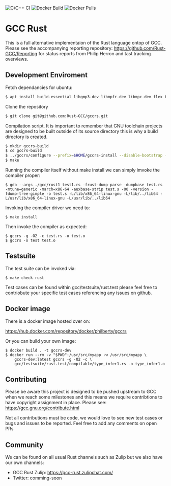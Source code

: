![C/C++ CI](https://github.com/philberty/gccrs/workflows/C/C++%20CI/badge.svg)
![Docker Build](https://img.shields.io/docker/cloud/build/philberty/gccrs)
![Docker Pulls](https://img.shields.io/docker/pulls/philberty/gccrs)
# GCC Rust

This is a full alternative implementaion of the Rust language ontop of GCC.
Please see the accompanying reporting repository: https://github.com/Rust-GCC/Reporting for
status reports from Philip Herron and tast tracking overviews.

## Development Enviroment

Fetch dependancies for ubuntu:

```bash
$ apt install build-essential libgmp3-dev libmpfr-dev libmpc-dev flex bison autogen gcc-multilib
```

Clone the repository

```bash
$ git clone git@github.com:Rust-GCC/gccrs.git
```

Compilation script. It is important to remember that GNU toolchain projects are designed to be built outside of its source directory
this is why a build directory is created.

```bash
$ mkdir gccrs-build
$ cd gccrs-build
$ ../gccrs/configure --prefix=$HOME/gccrs-install --disable-bootstrap --enable-multilib --enable-languages=c,c++,rust
$ make
```

Running the compiler itself without make install we can simply imvoke the compiler proper:

```
$ gdb --args ./gcc/rust1 test1.rs -frust-dump-parse -dumpbase test.rs -mtune=generic -march=x86-64 -auxbase-strip test.s -O0 -version -fdump-tree-gimple -o test.s -L/lib/x86_64-linux-gnu -L/lib/../lib64 -L/usr/lib/x86_64-linux-gnu -L/usr/lib/../lib64
```

Invoking the compiler driver we need to:

```
$ make install
```

Then invoke the compiler as expected:

```
$ gccrs -g -O2 -c test.rs -o test.o
$ gccrs -o test test.o
```

## Testsuite

The test suite can be invoked via:

```
$ make check-rust
```

Test cases can be found within gcc/testsuite/rust.test please feel free to contriobute your specific
test cases referencing any issues on github.

## Docker image

There is a docker image hosted over on: 

https://hub.docker.com/repository/docker/philberty/gccrs

Or you can build your own image:

```
$ docker build . -t gccrs-dev
$ docker run --rm -v "$PWD":/usr/src/myapp -w /usr/src/myapp \
    gccrs-dev:latest gccrs -g -O2 -c \
    gcc/testsuite/rust.test/compilable/type_infer1.rs -o type_infer1.o
```

## Contributing

Please be aware this project is designed to be pushed upstream to GCC when we reach some milestones and this means we require
contribtions to have copyright assignment in place. Please see: https://gcc.gnu.org/contribute.html

Not all contributions must be code, we would love to see new test cases or bugs and issues to be reported. Feel free to add any comments on open PRs

## Community

We can be found on all usual Rust channels such as Zulip but we also have our own channels:

 * GCC Rust Zulip: https://gcc-rust.zulipchat.com/
 * Twitter: comming-soon
